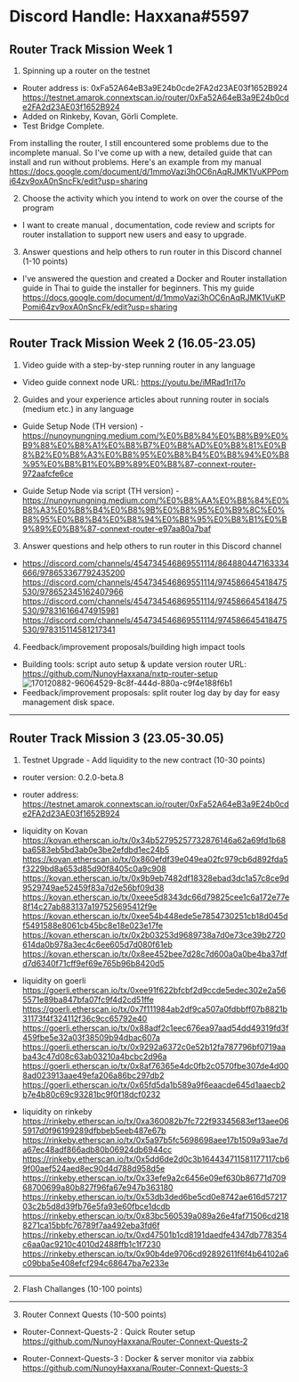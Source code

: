 # Discord Handle: Haxxana#5597
## Router Track Mission Week 1


1) Spinning up a router on the testnet
- Router address is: 0xFa52A64eB3a9E24b0cde2FA2d23AE03f1652B924
https://testnet.amarok.connextscan.io/router/0xFa52A64eB3a9E24b0cde2FA2d23AE03f1652B924
- Added on Rinkeby, Kovan, Görli Complete.
- Test Bridge Complete.

From installing the router, I still encountered some problems due to the incomplete manual. So I've come up with a new, detailed guide that can install and run without problems. Here's an example from my manual https://docs.google.com/document/d/1mmoVazi3hOC6nAqRJMK1VuKPPomi64zv9oxA0nSncFk/edit?usp=sharing




2) Choose the activity which you intend to work on over the course of the program
- I want to create manual , documentation, code review and scripts for router installation to support new users and easy to upgrade.




3) Answer questions and help others to run router in this Discord channel (1-10 points)
- I've answered the question and created a Docker and Router installation guide in Thai to guide the installer for beginners.
This my guide https://docs.google.com/document/d/1mmoVazi3hOC6nAqRJMK1VuKPPomi64zv9oxA0nSncFk/edit?usp=sharing

---

## Router Track Mission Week 2 (16.05-23.05)


1) Video guide with a step-by-step running router in any language
- Video guide connext node URL: https://youtu.be/iMRad1ri17o

2) Guides and your experience articles about running router in socials (medium etc.) in any language
- Guide Setup Node (TH version) - https://nunoynungning.medium.com/%E0%B8%84%E0%B8%B9%E0%B9%88%E0%B8%A1%E0%B8%B7%E0%B8%AD%E0%B8%81%E0%B8%B2%E0%B8%A3%E0%B8%95%E0%B8%B4%E0%B8%94%E0%B8%95%E0%B8%B1%E0%B9%89%E0%B8%87-connext-router-972aafcfe6ce

- Guide Setup Node via script (TH version) - https://nunoynungning.medium.com/%E0%B8%AA%E0%B8%84%E0%B8%A3%E0%B8%B4%E0%B8%9B%E0%B8%95%E0%B9%8C%E0%B8%95%E0%B8%B4%E0%B8%94%E0%B8%95%E0%B8%B1%E0%B9%89%E0%B8%87-connext-router-e97aa80a7baf


3) Answer questions and help others to run router in this Discord channel
- https://discord.com/channels/454734546869551114/864880447163334666/978653367792435200
https://discord.com/channels/454734546869551114/974586645418475530/978652345162407966
https://discord.com/channels/454734546869551114/974586645418475530/978316166474915981
https://discord.com/channels/454734546869551114/974586645418475530/978315114581217341


4) Feedback/improvement proposals/building high impact tools
- Building tools: script auto setup & update version router URL: https://github.com/NunoyHaxxana/nxtp-router-setup
![170120882-96064529-8c8f-444d-880a-c9f4e188f6b1](https://user-images.githubusercontent.com/83507970/170330042-6e3e95d3-b363-4956-903f-71a8c464b48a.png)
- Feedback/improvement proposals: split router log day by day for easy management disk space.

---


## Router Track Mission 3 (23.05-30.05)

1) Testnet Upgrade - Add liquidity to the new contract (10-30 points)
- router version: 0.2.0-beta.8 
- router address: https://testnet.amarok.connextscan.io/router/0xFa52A64eB3a9E24b0cde2FA2d23AE03f1652B924


- liquidity on Kovan
https://kovan.etherscan.io/tx/0x34b52795257732876146a62a69fd1b68ba6583eb5bd3ab0e3be2efdbd1ec24b5
https://kovan.etherscan.io/tx/0x860efdf39e049ea02fc979cb6d892fda5f3229bd8a653d85d90f8405c0a9c908
https://kovan.etherscan.io/tx/0x9b9eb7482df18328ebad3dc1a57c8ce9d9529749ae52459f83a7d2e56bf09d38
https://kovan.etherscan.io/tx/0xeee5d8343dc66d79825cee1c6a172e77e8f14c27ab883137a197525695412f9e
https://kovan.etherscan.io/tx/0xee54b448ede5e7854730251cb18d045df5491588e8061cb45bc8e18e023e17fe
https://kovan.etherscan.io/tx/0x2b03253d9689738a7d0e73ce39b2720614da0b978a3ec4c6ee605d7d080f61eb
https://kovan.etherscan.io/tx/0x8ee452bee7d28c7d600a0a0be4ba37dfd7d6340f71cff9ef69e765b96b8420d5


- liquidity on goerli
https://goerli.etherscan.io/tx/0xee91f622bfcbf2d9ccde5edec302e2a565571e89ba847bfa07fc9f4d2cd51ffe
https://goerli.etherscan.io/tx/0x7f111984ab2df9ca507a0fdbbff07b8821b31173f4f324112f36c9cc65792e40
https://goerli.etherscan.io/tx/0x88adf2c1eec676ea97aad54dd49319fd3f459fbe5e32a03f38509b94dbac607a
https://goerli.etherscan.io/tx/0x9292a6372c0e52b12fa787796bf0719aaba43c47d08c63ab03210a4bcbc2d96a
https://goerli.etherscan.io/tx/0x8af76365e4dc0fb2c0570fbe307de4d008ad023913aae49efa206a86bc297db2
https://goerli.etherscan.io/tx/0x65fd5da1b589a9f6eaacde645d1aaecb2b7e4b80c69c93281bc9f0f18dcf0232

- liquidity on rinkeby
https://rinkeby.etherscan.io/tx/0xa360082b7fc722f93345683ef13aee065917d0f96199289dfbbeb5eeb487e67b
https://rinkeby.etherscan.io/tx/0x5a97b5fc5698698aee17b1509a93ae7da67ec48adf866adb80b06924db6944cc
https://rinkeby.etherscan.io/tx/0x5dd6de2d0c3b164434711581177117cb69f00aef524aed8ec90d4d788d958d5e
https://rinkeby.etherscan.io/tx/0x33efe9a2c6456e09ef630b86771d70968700699a80b827f96fa67e947b363180
https://rinkeby.etherscan.io/tx/0x53db3ded6be5cd0e8742ae616d5721703c2b5d8d39fb76e5fa93e60fbce1dcdb
https://rinkeby.etherscan.io/tx/0x83bc560539a089a26e4faf71506cd2188271ca15bbfc76789f7aa492eba3fd6f
https://rinkeby.etherscan.io/tx/0xd47501b1cd8191daedfe4347db778354c6aa0ac9210c4010d2488ffb1c1f7230
https://rinkeby.etherscan.io/tx/0x90b4de9706cd92892611f6f4b64102a6c09bba5e408efcf294c68647ba7e233e

---

2) Flash Challanges (10-100 points)

---

3) Router Connext Quests (10-500 points)

- Router-Connext-Quests-2 : Quick Router setup
https://github.com/NunoyHaxxana/Router-Connext-Quests-2


- Router-Connext-Quests-3 : Docker & server monitor via zabbix
https://github.com/NunoyHaxxana/Router-Connext-Quests-3
